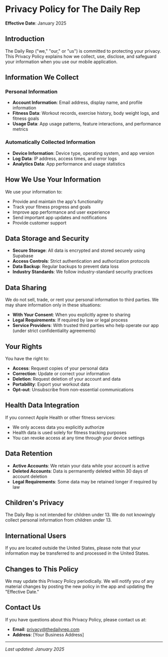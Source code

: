# Privacy Policy for The Daily Rep

**Effective Date**: January 2025

## Introduction

The Daily Rep ("we," "our," or "us") is committed to protecting your privacy. This Privacy Policy explains how we collect, use, disclose, and safeguard your information when you use our mobile application.

## Information We Collect

### Personal Information
- **Account Information**: Email address, display name, and profile information
- **Fitness Data**: Workout records, exercise history, body weight logs, and fitness goals
- **Usage Data**: App usage patterns, feature interactions, and performance metrics

### Automatically Collected Information
- **Device Information**: Device type, operating system, and app version
- **Log Data**: IP address, access times, and error logs
- **Analytics Data**: App performance and usage statistics

## How We Use Your Information

We use your information to:
- Provide and maintain the app's functionality
- Track your fitness progress and goals
- Improve app performance and user experience
- Send important app updates and notifications
- Provide customer support

## Data Storage and Security

- **Secure Storage**: All data is encrypted and stored securely using Supabase
- **Access Controls**: Strict authentication and authorization protocols
- **Data Backup**: Regular backups to prevent data loss
- **Industry Standards**: We follow industry-standard security practices

## Data Sharing

We do not sell, trade, or rent your personal information to third parties. We may share information only in these situations:
- **With Your Consent**: When you explicitly agree to sharing
- **Legal Requirements**: If required by law or legal process
- **Service Providers**: With trusted third parties who help operate our app (under strict confidentiality agreements)

## Your Rights

You have the right to:
- **Access**: Request copies of your personal data
- **Correction**: Update or correct your information
- **Deletion**: Request deletion of your account and data
- **Portability**: Export your workout data
- **Opt-out**: Unsubscribe from non-essential communications

## Health Data Integration

If you connect Apple Health or other fitness services:
- We only access data you explicitly authorize
- Health data is used solely for fitness tracking purposes
- You can revoke access at any time through your device settings

## Data Retention

- **Active Accounts**: We retain your data while your account is active
- **Deleted Accounts**: Data is permanently deleted within 30 days of account deletion
- **Legal Requirements**: Some data may be retained longer if required by law

## Children's Privacy

The Daily Rep is not intended for children under 13. We do not knowingly collect personal information from children under 13.

## International Users

If you are located outside the United States, please note that your information may be transferred to and processed in the United States.

## Changes to This Policy

We may update this Privacy Policy periodically. We will notify you of any material changes by posting the new policy in the app and updating the "Effective Date."

## Contact Us

If you have questions about this Privacy Policy, please contact us at:
- **Email**: privacy@thedailyrep.com
- **Address**: [Your Business Address]

---

*Last updated: January 2025*